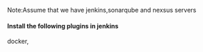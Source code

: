 Note:Assume that we have jenkins,sonarqube and nexsus servers

 #### Install the following plugins in jenkins
 docker,
